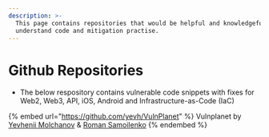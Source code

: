 ```yaml
---
description: >-
  This page contains repositories that would be helpful and knowledgeful to
  understand code and mitigation practise.
---
```


# Github Repositories

* The below respository contains vulnerable code snippets with fixes for Web2, Web3, API, iOS, Android and Infrastructure-as-Code (IaC)

{% embed url="https://github.com/yevh/VulnPlanet" %}
Vulnplanet by [Yevhenii Molchanov](https://github.com/yevh) & [Roman Samoilenko](https://github.com/kajojify)
{% endembed %}
